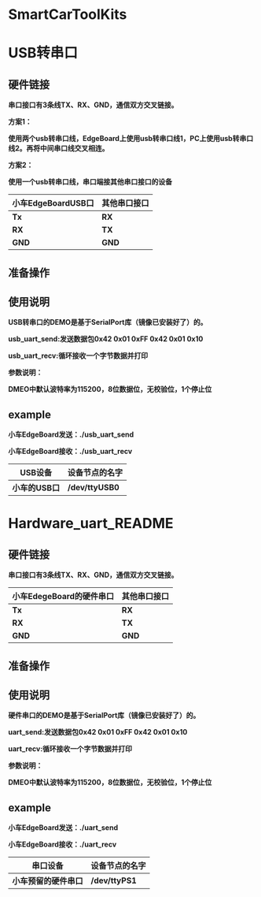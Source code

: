 # SmartCarToolKits


# USB转串口

## 硬件链接

**串口接口有3条线TX、RX、GND，通信双方交叉链接。**

**方案1：**

**使用两个usb转串口线，EdgeBoard上使用usb转串口线1，PC上使用usb转串口线2。再将中间串口线交叉相连。**

**方案2：**

**使用一个usb转串口线，串口端接其他串口接口的设备**

| **小车EdgeBoardUSB口** | **其他串口接口** |
| ---------------------------- | ---------------------- |
| **Tx**                 | **RX**           |
| **RX**                 | **TX**           |
| **GND**                | **GND**          |

## 准备操作

## 使用说明

**USB转串口的DEMO是基于SerialPort库（镜像已安装好了）的。**

**usb_uart_send:发送数据包0x42 0x01 0xFF 0x42 0x01 0x10**

**usb_uart_recv:循环接收一个字节数据并打印**

**参数说明：**

**DMEO中默认波特率为115200，8位数据位，无校验位，1个停止位**

## example

**小车EdgeBoard发送：./usb_uart_send**

**小车EdgeBoard接收：./usb_uart_recv**

| **USB设备**     | **设备节点的名字** |
| --------------------- | ------------------------ |
| **小车的USB口** | **/dev/ttyUSB0**   |


# Hardware_uart_README

## 硬件链接

**串口接口有3条线TX、RX、GND，通信双方交叉链接。**

| **小车EdegeBoard的硬件串口** | **其他串口接口** |
| ---------------------------------- | ---------------------- |
| **Tx**                       | **RX**           |
| **RX**                       | **TX**           |
| **GND**                      | **GND**          |

## 准备操作

## 使用说明

**硬件串口的DEMO是基于SerialPort库（镜像已安装好了）的。**

**uart_send:发送数据包0x42 0x01 0xFF 0x42 0x01 0x10**

**uart_recv:循环接收一个字节数据并打印**

**参数说明：**

**DMEO中默认波特率为115200，8位数据位，无校验位，1个停止位**

## example

**小车EdgeBoard发送：./uart_send**

**小车EdgeBoard接收：./uart_recv**

| **串口设备**           | **设备节点的名字** |
| ---------------------------- | ------------------------ |
| **小车预留的硬件串口** | **/dev/ttyPS1**    |

